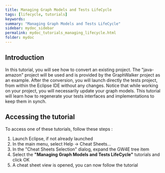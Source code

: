 ```yaml
---
title: Managing Graph Models and Tests LifeCycle
tags: [lifecycle, tutorials]
keywords:
summary: "Managing Graph Models and Tests LifeCycle"
sidebar: mydoc_sidebar
permalink: mydoc_tutorials_managing_lifecycle.html
folder: mydoc
---
```


## Introduction

In this tutorial, you will see how to convert an existing project. The "java-amazon" project will be used and is provided by the GraphWalker project as an example.
After the conversion, you will launch directly the tests project, from within the Eclipse IDE without any changes.
Notice that while working on your project, you will necessarily update your graph models. This tutorial will learn how to regenerate your tests interfaces and implementations to keep them in synch.

## Accessing the tutorial

To access one of these tutorials, follow these steps :
 
 1. Launch Eclipse, if not already launched
 2. In the main menu, select Help -> Cheat Sheets...
 3. In the "Cheat Sheets Selection" dialog, expand the GW4E tree item
 4. Select the <b>"Managing Graph Models and Tests LifeCycle"</b> tutorials and click OK
 5. A cheat sheet view is opened, you can now follow the tutorial
 

 

